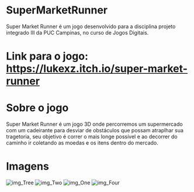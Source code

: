 # SuperMarketRunner

Super Market Runner é um jogo desenvolvido para a disciplina projeto integrado III da PUC Campinas, no curso de Jogos Digitais.

# Link para o jogo: https://lukexz.itch.io/super-market-runner

# Sobre o jogo

Super Market Runner é um jogo 3D onde percorremos um supermercado com um cadeirante para desviar de obstáculos que possam atraplhar sua tragetoria, seu objetivo é correr o mais longe possível e ao decorrer do caminho ir coletando as moedas e os itens dentro do mercado.

# Imagens

<img src="/img/3.png" alt="img_Tree"/>
<img src="/img/2.png" alt="img_Two"/>
<img src="/img/1.png" alt="img_One"/>
<img src="/img/4.png" alt="img_Four"/>
